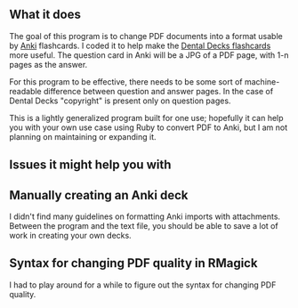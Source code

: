 What it does
-------------

The goal of this program is to change PDF documents into a format usable by [Anki](http://ankisrs.net/) flashcards. I coded it to help make the [Dental Decks flashcards](http://www.dentaldecks.com/Pages/Default.aspx) more useful. The question card in Anki will be a JPG of a PDF page, with 1-n pages as the answer.

For this program to be effective, there needs to be some sort of machine-readable difference between question and answer pages. In the case of Dental Decks "copyright" is present only on question pages.

This is a lightly generalized program built for one use; hopefully it can help you with your own use case using Ruby to convert PDF to Anki, but I am not planning on maintaining or expanding it.

Issues it might help you with
-------------

## Manually creating an Anki deck

I didn't find many guidelines on formatting Anki imports with attachments. Between the program and the text file, you should be able to save a lot of work in creating your own decks.

## Syntax for changing PDF quality in RMagick

I had to play around for a while to figure out the syntax for changing PDF quality.